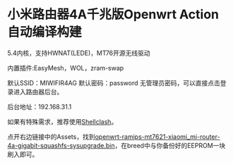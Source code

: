 # 小米路由器4A千兆版Openwrt Action自动编译构建

5.4内核，支持HWNAT(LEDE)，MT76开源无线驱动

内置插件:EasyMesh，WOL，zram-swap

默认SSID：MIWIFIR4AG  默认密码：password  无管理员密码，可以直接点击登录进入路由器后台。

后台地址：192.168.31.1

如果有特殊需求，推荐使用[Shellclash](https://github.com/juewuy/ShellClash/blob/master/README_CN.md)。

点开右边链接中的Assets，找到[openwrt-ramips-mt7621-xiaomi_mi-router-4a-gigabit-squashfs-sysupgrade.bin](https://github.com/lxc368/MI4A-G_Openwrt/releases)，在breed中与你备份好的EEPROM一块刷入即可。

